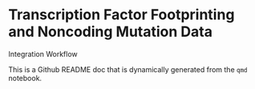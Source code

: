 # Transcription Factor Footprinting and Noncoding Mutation Data
Integration Workflow


This is a Github README doc that is dynamically generated from the `qmd`
notebook.
